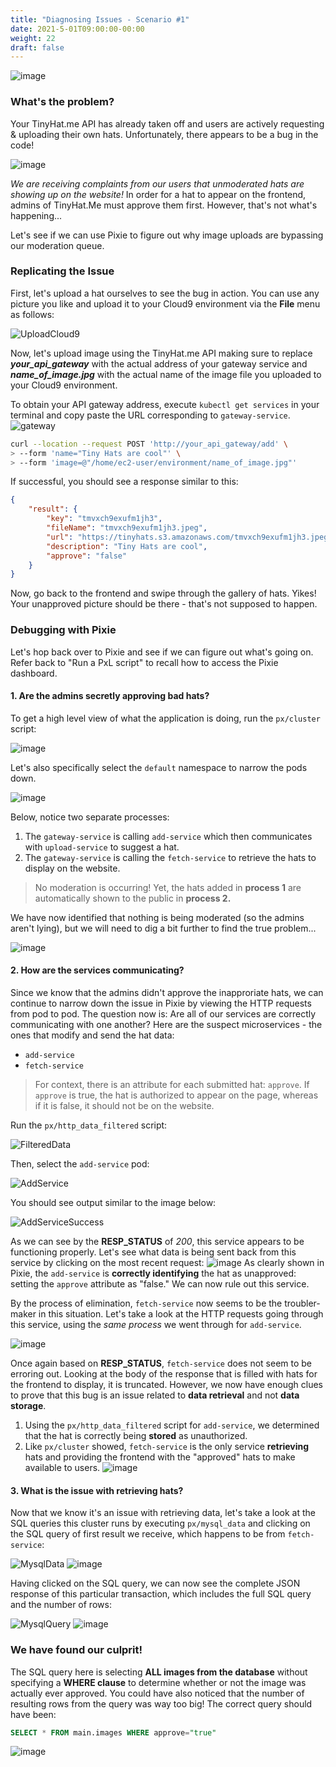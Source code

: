 ```yaml
---
title: "Diagnosing Issues - Scenario #1"
date: 2021-5-01T09:00:00-00:00
weight: 22
draft: false
---
```


![image](https://user-images.githubusercontent.com/69332964/132958577-a69d7b4a-0e8c-4e5a-b02a-87e233f3fd6b.png)

### What's the problem?
Your TinyHat.me API has already taken off and users are actively requesting & uploading their own hats.  Unfortunately, there appears to be a bug in the code!

![image](https://user-images.githubusercontent.com/69332964/132967698-bba673cf-b433-499a-a045-20fe767a2e80.png)

*We are receiving complaints from our users that unmoderated hats are showing up on the website!* In order for a hat to appear on the frontend, admins of TinyHat.Me must approve them first. However, that's not what's happening...

Let's see if we can use Pixie to figure out why image uploads are bypassing our moderation queue.

### Replicating the Issue
First, let's upload a hat ourselves to see the bug in action.  You can use any picture you like and upload it to your Cloud9 environment via the **File** menu as follows:

![UploadCloud9](/images/pixie/upload_cloud9.png)

Now, let's upload image using the TinyHat.me API making sure to replace ***your_api_gateway*** with the actual address of your gateway service and  ***name_of_image.jpg*** with the actual name of the image file you uploaded to your Cloud9 environment.

To obtain your API gateway address, execute `kubectl get services` in your terminal and copy paste the URL corresponding to `gateway-service`.
![gateway](https://user-images.githubusercontent.com/69332964/132958710-42ea09d0-a46a-44a0-b13a-0ff85d2ca175.png)


```bash
curl --location --request POST 'http://your_api_gateway/add' \
> --form 'name="Tiny Hats are cool"' \
> --form 'image=@"/home/ec2-user/environment/name_of_image.jpg"'
```

If successful, you should see a response similar to this:

```json
{
    "result": {
        "key": "tmvxch9exufm1jh3",
        "fileName": "tmvxch9exufm1jh3.jpeg",
        "url": "https://tinyhats.s3.amazonaws.com/tmvxch9exufm1jh3.jpeg",
        "description": "Tiny Hats are cool",
        "approve": "false"
    }
}
```

Now, go back to the frontend and swipe through the gallery of hats. Yikes! Your unapproved picture should be there - that's not supposed to happen.
### Debugging with Pixie
Let's hop back over to Pixie and see if we can figure out what's going on. Refer back to "Run a PxL script" to recall how to access the Pixie dashboard.
#### 1. Are the admins secretly approving bad hats?
To get a high level view of what the application is doing, run the `px/cluster` script:

![image](https://user-images.githubusercontent.com/69332964/132966785-a29c4d74-153b-4f01-8c10-cb618e8e99b7.png)

Let's also specifically select the `default` namespace to narrow the pods down.

![image](https://user-images.githubusercontent.com/69332964/132966748-f8e55492-f427-4f6e-b36c-09cbbe6e67e1.png)

Below, notice two separate processes:
1. The `gateway-service` is calling `add-service` which then communicates with `upload-service` to suggest a hat.
2. The `gateway-service` is calling the `fetch-service` to retrieve the hats to display on the website.

> No moderation is occurring! Yet, the hats added in **process 1** are automatically shown to the public in **process 2.** 

We have now identified that nothing is being moderated (so the admins aren't lying), but we will need to dig a bit further to find the true problem...

![image](https://user-images.githubusercontent.com/69332964/132966829-665e645b-1ece-4825-aed8-2c75b154030a.png)

#### 2. How are the services communicating?

Since we know that the admins didn't approve the inapproriate hats, we can continue to narrow down the issue in Pixie by viewing the HTTP requests from pod to pod. The question now is: Are all of our services are correctly communicating with one another? Here are the suspect microservices - the ones that modify and send the hat data:
* `add-service`
* `fetch-service`

> For context, there is an attribute for each submitted hat: `approve`. If `approve` is true, the hat is authorized to appear on the page, whereas if it is false, it should not be on the website.

Run the `px/http_data_filtered` script:

![FilteredData](/images/pixie/http_data.png)

Then, select the `add-service` pod:

![AddService](/images/pixie/add-service.png)

You should see output similar to the image below:

![AddServiceSuccess](/images/pixie/add-service-success.png)

As we can see by the **RESP_STATUS** of *200*, this service appears to be functioning properly. Let's see what data is being sent back from this service by clicking on the most recent request:
![image](https://user-images.githubusercontent.com/69332964/132967246-4dddf661-e678-40e2-8f57-814fdee55ce6.png)
As clearly shown in Pixie, the `add-service` is **correctly identifying** the hat as unapproved: setting the `approve` attribute as "false." We can now rule out this service.


By the process of elimination, `fetch-service` now seems to be the troubler-maker in this situation. Let's take a look at the HTTP requests going through this service, using the *same process* we went through for `add-service`.

![image](https://user-images.githubusercontent.com/69332964/132967365-bc5ae7c3-399e-4d89-b77a-dd8043b902c1.png)

Once again based on **RESP_STATUS**, `fetch-service` does not seem to be erroring out. Looking at the body of the response that is filled with hats for the frontend to display, it is truncated. However, we now have enough clues to prove that this bug is an issue related to **data retrieval** and not **data storage**. 
1. Using the `px/http_data_filtered` script for `add-service`, we determined that the hat is correctly being **stored** as unauthorized.
2. Like `px/cluster` showed, `fetch-service` is the only service **retrieving** hats and providing the frontend with the "approved" hats to make available to users.
![image](https://user-images.githubusercontent.com/69332964/132967472-7fbbf0fd-49dd-4e17-ba6f-759b9f4afcc6.png)

#### 3. What is the issue with retrieving hats? 
Now that we know it's an issue with retrieving data, let's take a look at the SQL queries this cluster runs by executing `px/mysql_data` and clicking on the SQL query of first result we receive, which happens to be from `fetch-service`:

![MysqlData](/images/pixie/mysql_data.png)
![image](https://user-images.githubusercontent.com/69332964/132967540-79417ea6-dc49-4a32-8c58-fa24f019a818.png)

Having clicked on the SQL query, we can now see the complete JSON response of this particular transaction, which includes the full SQL query and the number of rows:

![MysqlQuery](/images/pixie/sql_query.png)
![image](https://user-images.githubusercontent.com/69332964/132967572-8cd2c22c-a2c3-4c53-be76-b2c418a15557.png)

### We have found our culprit!
The SQL query here is selecting **ALL images from the database** without specifying a **WHERE clause** to determine whether or not the image was actually ever approved. You could have also noticed that the number of resulting rows from the query was way too big! The correct query should have been:

```sql
SELECT * FROM main.images WHERE approve="true"
```

![image](https://user-images.githubusercontent.com/69332964/132967809-dc9796a2-d033-4321-8303-02e854eec0f1.png)

